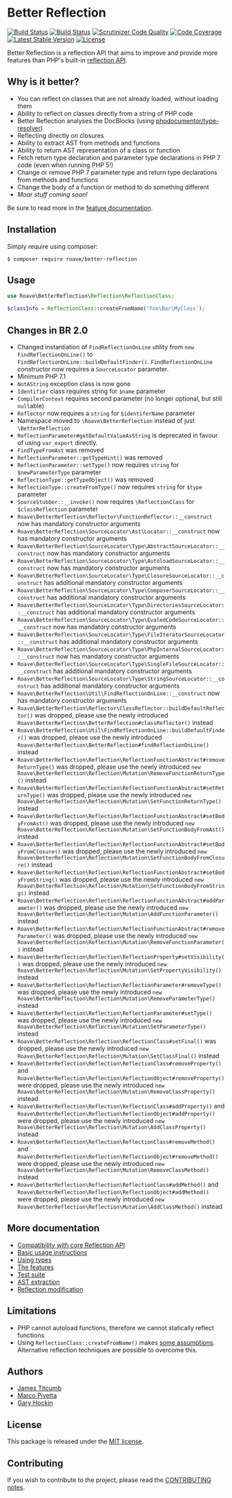 Better Reflection
=================

[![Build Status](https://travis-ci.org/Roave/BetterReflection.svg?branch=master)](https://travis-ci.org/Roave/BetterReflection) [![Build Status](https://ci.appveyor.com/api/projects/status/github/Roave/BetterReflection?svg=true&branch=master)](https://ci.appveyor.com/project/Ocramius/betterreflection-4jx2w) [![Scrutinizer Code Quality](https://scrutinizer-ci.com/g/Roave/BetterReflection/badges/quality-score.png?b=master)](https://scrutinizer-ci.com/g/Roave/BetterReflection/?branch=master) [![Code Coverage](https://scrutinizer-ci.com/g/Roave/BetterReflection/badges/coverage.png?b=master)](https://scrutinizer-ci.com/g/Roave/BetterReflection/?branch=master) [![Latest Stable Version](https://poser.pugx.org/roave/better-reflection/v/stable)](https://packagist.org/packages/roave/better-reflection) [![License](https://poser.pugx.org/roave/better-reflection/license)](https://packagist.org/packages/roave/better-reflection)

Better Reflection is a reflection API that aims to improve and provide more
features than PHP's built-in [reflection API](http://php.net/manual/en/book.reflection.php).

## Why is it better?

* You can reflect on classes that are not already loaded, without loading them
* Ability to reflect on classes directly from a string of PHP code
* Better Reflection analyses the DocBlocks (using [phpdocumentor/type-resolver](https://github.com/phpDocumentor/TypeResolver))
* Reflecting directly on closures
* Ability to extract AST from methods and functions
* Ability to return AST representation of a class or function
* Fetch return type declaration and parameter type declarations in PHP 7 code (even when running PHP 5!)
* Change or remove PHP 7 parameter type and return type declarations from methods and functions
* Change the body of a function or method to do something different
* *Moar stuff coming soon!*

Be sure to read more in the [feature documentation](https://github.com/Roave/BetterReflection/tree/master/docs/features.md).

## Installation

Simply require using composer:

```shell
$ composer require roave/better-reflection
```

## Usage

```php
use Roave\BetterReflection\Reflection\ReflectionClass;

$classInfo = ReflectionClass::createFromName('Foo\Bar\MyClass');
```

## Changes in BR 2.0

 * Changed instantiation of `FindReflectionOnLine` utility from `new FindReflectionOnLine()` to `FindReflectionOnLine::buildDefaultFinder()`. `FindReflectionOnLine` constructor now requires a `SourceLocator` parameter.
 * Minimum PHP 7.1
 * `NotAString` exception class is now gone
 * `Identifier` class requires string for `$name` parameter
 * `CompilerContext` requires second parameter (no longer optional, but still `null`able)
 * `Reflector` now requires a `string` for `$identiferName` parameter
 * Namespace moved to `\Roave\BetterReflection` instead of just `\BetterReflection`
 * `ReflectionParameter#getDefaultValueAsString` is deprecated in favour of using `var_export` directly.
 * `FindTypeFromAst` was removed
 * `ReflectionParameter::getTypeHint()` was removed
 * `ReflectionParameter::setType()` now requires `string` for `$newParameterType` parameter
 * `ReflectionType::getTypeObject()` was removed
 * `ReflectionType::createFromType()` now requires `string` for `$type` parameter
 * `SourceStubber::__invoke()` now requires `\ReflectionClass` for `$classReflection` parameter
 * `Roave\BetterReflection\Reflector\FunctionReflector::__construct` now has mandatory constructor arguments
 * `Roave\BetterReflection\SourceLocator\Ast\Locator::__construct` now has mandatory constructor arguments
 * `Roave\BetterReflection\SourceLocator\Type\AbstractSourceLocator::__construct` now has mandatory constructor arguments
 * `Roave\BetterReflection\SourceLocator\Type\AutoloadSourceLocator::__construct` now has mandatory constructor arguments
 * `Roave\BetterReflection\SourceLocator\Type\ClosureSourceLocator::__construct` has additional mandatory constructor arguments
 * `Roave\BetterReflection\SourceLocator\Type\ComposerSourceLocator::__construct` has additional mandatory constructor arguments
 * `Roave\BetterReflection\SourceLocator\Type\DirectoriesSourceLocator::__construct` has additional mandatory constructor arguments
 * `Roave\BetterReflection\SourceLocator\Type\EvaledCodeSourceLocator::__construct` now has mandatory constructor arguments
 * `Roave\BetterReflection\SourceLocator\Type\FileIteratorSourceLocator::__construct` has additional mandatory constructor arguments
 * `Roave\BetterReflection\SourceLocator\Type\PhpInternalSourceLocator::__construct` now has mandatory constructor arguments
 * `Roave\BetterReflection\SourceLocator\Type\SingleFileSourceLocator::__construct` has additional mandatory constructor arguments
 * `Roave\BetterReflection\SourceLocator\Type\StringSourceLocator::__construct` has additional mandatory constructor arguments
 * `Roave\BetterReflection\Util\FindReflectionOnLine::__construct` now has mandatory constructor arguments
 * `Roave\BetterReflection\Reflector\ClassReflector::buildDefaultReflector()` was dropped, please use the newly
   introduced `Roave\BetterReflection\BetterReflection#classReflector()` instead
 * `Roave\BetterReflection\Util\FindReflectionOnLine::buildDefaultFinder()` was dropped, please use the newly
   introduced `Roave\BetterReflection\BetterReflection#findReflectionOnLine()` instead
 * `Roave\BetterReflection\Reflection\ReflectionFunctionAbstract#removeReturnType()` was dropped, please use the newly
   introduced `new Roave\BetterReflection\Reflection\Mutation\RemoveFunctionReturnType()` instead
 * `Roave\BetterReflection\Reflection\ReflectionFunctionAbstract#setReturnType()` was dropped, please use the newly
   introduced `new Roave\BetterReflection\Reflection\Mutation\SetFunctionReturnType()` instead
 * `Roave\BetterReflection\Reflection\ReflectionFunctionAbstract#setBodyFromAst()` was dropped, please use the newly
   introduced `new Roave\BetterReflection\Reflection\Mutation\SetFunctionBodyFromAst()` instead
 * `Roave\BetterReflection\Reflection\ReflectionFunctionAbstract#setBodyFromClosure()` was dropped, please use the newly
   introduced `new Roave\BetterReflection\Reflection\Mutation\SetFunctionBodyFromClosure()` instead
 * `Roave\BetterReflection\Reflection\ReflectionFunctionAbstract#setBodyFromString()` was dropped, please use the newly
   introduced `new Roave\BetterReflection\Reflection\Mutation\SetFunctionBodyFromString()` instead
 * `Roave\BetterReflection\Reflection\ReflectionFunctionAbstract#addParameter()` was dropped, please use the newly
   introduced `new Roave\BetterReflection\Reflection\Mutation\AddFunctionParameter()` instead
 * `Roave\BetterReflection\Reflection\ReflectionFunctionAbstract#removeParameter()` was dropped, please use the newly
   introduced `new Roave\BetterReflection\Reflection\Mutation\RemoveFunctionParameter()` instead
 * `Roave\BetterReflection\Reflection\ReflectionProperty#setVisibility()` was dropped, please use the newly
   introduced `new Roave\BetterReflection\Reflection\Mutation\SetPropertyVisibility()` instead
 * `Roave\BetterReflection\Reflection\ReflectionParameter#removeType()` was dropped, please use the newly
   introduced `new Roave\BetterReflection\Reflection\Mutation\RemoveParameterType()` instead
 * `Roave\BetterReflection\Reflection\ReflectionParameter#setType()` was dropped, please use the newly
   introduced `new Roave\BetterReflection\Reflection\Mutation\SetParameterType()` instead
 * `Roave\BetterReflection\Reflection\ReflectionClass#setFinal()` was dropped, please use the newly
   introduced `new Roave\BetterReflection\Reflection\Mutation\SetClassFinal()` instead
 * `Roave\BetterReflection\Reflection\ReflectionClass#removeProperty()` and `Roave\BetterReflection\Reflection\ReflectionObject#removeProperty()`
   were dropped, please use the newly introduced `new Roave\BetterReflection\Reflection\Mutation\RemoveClassProperty()` instead
 * `Roave\BetterReflection\Reflection\ReflectionClass#addProperty()` and `Roave\BetterReflection\Reflection\ReflectionObject#addProperty()`
   were dropped, please use the newly introduced `new Roave\BetterReflection\Reflection\Mutation\AddClassProperty()` instead
 * `Roave\BetterReflection\Reflection\ReflectionClass#removeMethod()` and `Roave\BetterReflection\Reflection\ReflectionObject#removeMethod()`
   were dropped, please use the newly introduced `new Roave\BetterReflection\Reflection\Mutation\RemoveClassMethod()` instead
 * `Roave\BetterReflection\Reflection\ReflectionClass#addMethod()` and `Roave\BetterReflection\Reflection\ReflectionObject#addMethod()`
   were dropped, please use the newly introduced `new Roave\BetterReflection\Reflection\Mutation\AddClassMethod()` instead

## More documentation

* [Compatibility with core Reflection API](https://github.com/Roave/BetterReflection/tree/master/docs/compatibility.md)
* [Basic usage instructions](https://github.com/Roave/BetterReflection/tree/master/docs/usage.md)
* [Using types](https://github.com/Roave/BetterReflection/tree/master/docs/types.md)
* [The features](https://github.com/Roave/BetterReflection/tree/master/docs/features.md)
* [Test suite](https://github.com/Roave/BetterReflection/blob/master/test/README.md)
* [AST extraction](https://github.com/Roave/BetterReflection/tree/master/docs/ast-extraction.md)
* [Reflection modification](https://github.com/Roave/BetterReflection/tree/master/docs/reflection-modification.md)

## Limitations

* PHP cannot autoload functions, therefore we cannot statically reflect functions
* Using `ReflectionClass::createFromName()` makes [some assumptions](https://github.com/Roave/BetterReflection/tree/master/docs/usage.md#basic-reflection). Alternative reflection techniques are possible to overcome this.

## Authors

* [James Titcumb](https://github.com/asgrim)
* [Marco Pivetta](https://github.com/Ocramius)
* [Gary Hockin](https://github.com/GeeH)

## License

This package is released under the [MIT license](LICENSE).

## Contributing

If you wish to contribute to the project, please read the [CONTRIBUTING notes](CONTRIBUTING.md).
